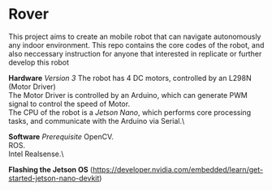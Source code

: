 # Rover
This project aims to create an mobile robot that can navigate autonomously any indoor environment.
This repo contains the core codes of the robot, and also neccessary instruction for anyone that interested in replicate or further develop this robot

**Hardware** 
*Version 3*
The robot has 4 DC motors, controlled by an L298N (Motor Driver)\
The Motor Driver is controlled by an Arduino, which can generate PWM signal to control the speed of Motor.\
The CPU of the robot is a *Jetson Nano*, which performs core processing tasks, and communicate with the Arduino via Serial.\

**Software**
*Prerequisite*
OpenCV.\
ROS.\
Intel Realsense.\

**Flashing the Jetson OS**
(https://developer.nvidia.com/embedded/learn/get-started-jetson-nano-devkit)
